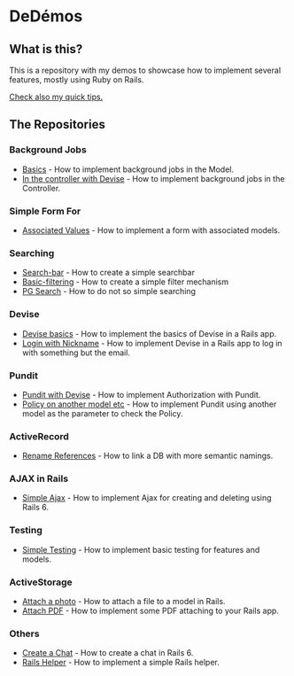 # DeDémos

## What is this?
This is a repository with my demos to showcase how to implement several features, mostly using Ruby on Rails.

[Check also my quick tips.](https://github.com/andrerferrer/quickTips)


## The Repositories

### Background Jobs
- [Basics](https://github.com/andrerferrer/background-jobs-demo) - How to implement background jobs in the Model.
- [In the controller with Devise](https://github.com/andrerferrer/background-jobs-devise-demo) - How to implement background jobs in the Controller.

### Simple Form For
- [Associated Values](https://github.com/andrerferrer/nested-simple-form-demo) - How to implement a form with associated models.

### Searching
- [Search-bar](https://github.com/andrerferrer/search-bar-demo) - How to create a simple searchbar
- [Basic-filtering](https://github.com/andrerferrer/basic-filter-demo#goal) - How to create a simple filter mechanism
- [PG Search](https://github.com/andrerferrer/pg-search-demo#goal) - How to do not so simple searching

### Devise
- [Devise basics](https://github.com/andrerferrer/devise-demo) - How to implement the basics of Devise in a Rails app.
- [Login with Nickname](https://github.com/andrerferrer/username-not-email-devise-demo) - How to implement Devise in a Rails app to log in with something but the email.

### Pundit
- [Pundit with Devise](https://github.com/andrerferrer/pundit-demo) - How to implement Authorization with Pundit.
- [Policy on another model etc](https://github.com/andrerferrer/pundit-outsourcing-demo) - How to implement Pundit using another model as the parameter to check the Policy.

### ActiveRecord
- [Rename References](https://github.com/andrerferrer/rename-references-demo) - How to link a DB with more semantic namings.

### AJAX in Rails
- [Simple Ajax](https://github.com/andrerferrer/ajax-rails-6-demo) - How to implement Ajax for creating and deleting using Rails 6.

### Testing
- [Simple Testing](https://github.com/andrerferrer/basic-testing-demo/#demo) - How to implement basic testing for features and models.

### ActiveStorage
- [Attach a photo](https://github.com/andrerferrer/basic-photo-demo) - How to attach a file to a model in Rails.
- [Attach PDF](https://github.com/andrerferrer/attach-pdf-demo) - How to implement some PDF attaching to your Rails app.

### Others
- [Create a Chat](https://github.com/andrerferrer/chat-demo) - How to create a chat in Rails 6.
- [Rails Helper](https://github.com/andrerferrer/rails-helper-demo) - How to implement a simple Rails helper.

